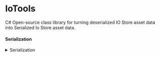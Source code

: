 # IoTools

C# Open-source class library for turning deserialized IO Store asset data into Serialized Io Store asset data.

#### Serialization
<details>
<summary>Serialization</summary>
  It's super simple to serialize your an asset Example:
```csharp
  File.WriteAllBytes(@"C:\Users\anker\OneDrive\Documents\IoTools\test.txt", Serializer.SerializeAsset(new AssetData()
  {
    NameMap = NameMap,
    ExportMaps = ExportMaps
  }, File.ReadAllBytes(@"C:\Users\anker\OneDrive\Desktop\Output\Exports\CP_028_Athena_Body.uasset")));
 ```
</details>

